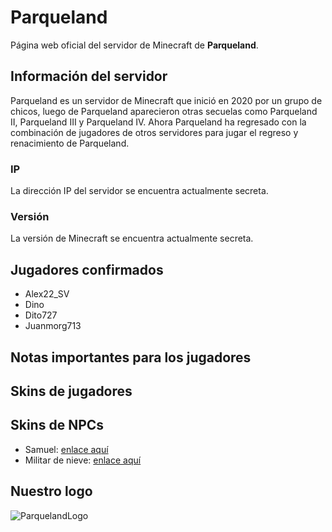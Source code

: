 # Parqueland
Página web oficial del servidor de Minecraft de **Parqueland**.

## Información del servidor
Parqueland es un servidor de Minecraft que inició en 2020 por un grupo de chicos, luego de Parqueland aparecieron otras secuelas como Parqueland II, Parqueland III y Parqueland IV. Ahora Parqueland ha regresado con la combinación de jugadores de otros servidores para jugar el regreso y renacimiento de Parqueland.
### IP
La dirección IP del servidor se encuentra actualmente secreta.
### Versión
La versión de Minecraft se encuentra actualmente secreta.

## Jugadores confirmados
- Alex22_SV
- Dino
- Dito727
- Juanmorg713

## Notas importantes para los jugadores
## Skins de jugadores

## Skins de NPCs
- Samuel: [enlace aquí](https://parqueland.ml/samuelnpc.png)
- Militar de nieve: [enlace aquí](https://parqueland.ml/militarnieve.png)

## Nuestro logo
![ParquelandLogo](https://alex22-sv.tk/parqueland.png)
